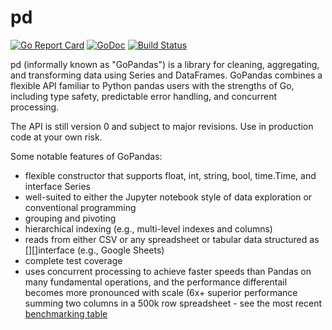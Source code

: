 # pd
[![Go Report Card](https://goreportcard.com/badge/github.com/ptiger10/pd)](https://goreportcard.com/report/github.com/ptiger10/pd) 
[![GoDoc](https://godoc.org/github.com/ptiger10/pd?status.svg)](https://godoc.org/github.com/ptiger10/pd) 
[![Build Status](https://travis-ci.org/ptiger10/pd.svg?branch=master)](https://travis-ci.org/ptiger10/pd)

pd (informally known as "GoPandas") is a library for cleaning, aggregating, and transforming data using Series and DataFrames. GoPandas combines a flexible API familiar to Python pandas users with the strengths of Go, including type safety, predictable error handling, and concurrent processing.

The API is still version 0 and subject to major revisions. Use in production code at your own risk.

Some notable features of GoPandas:
* flexible constructor that supports float, int, string, bool, time.Time, and interface Series
* well-suited to either the Jupyter notebook style of data exploration or conventional programming
* grouping and pivoting
* hierarchical indexing (e.g., multi-level indexes and columns)
* reads from either CSV or any spreadsheet or tabular data structured as [][]interface (e.g., Google Sheets)
* complete test coverage
* uses concurrent processing to achieve faster speeds than Pandas on many fundamental operations, and the performance differentail becomes more pronounced with scale (6x+ superior performance summing two columns in a 500k row spreadsheet - see the most recent [benchmarking table](benchmarking/profiler/comparison_summary.txt)

